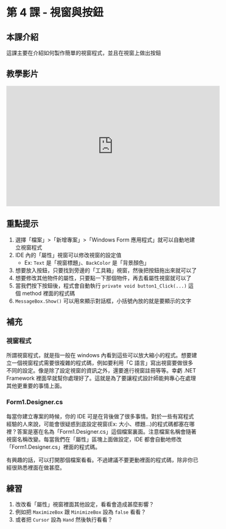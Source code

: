 # 第 4 課 - 視窗與按鈕

## <span class="section_abstract">本課介紹</span>

這課主要在介紹如何製作簡單的視窗程式，並且在視窗上做出按鈕

## <span class="section_video">教學影片</span>

<iframe width="560" height="315" src="https://www.youtube.com/embed/5txYdHXgX44" title="YouTube video player" frameborder="0" allow="accelerometer; autoplay; clipboard-write; encrypted-media; gyroscope; picture-in-picture" allowfullscreen></iframe>

## <span class="section_highlights">重點提示</span>

1. 選擇「檔案」>「新增專案」>「Windows Form 應用程式」就可以自動地建立視窗程式
2. IDE 內的「屬性」視窗可以修改視窗的設定值
   - Ex: `Text` 是「視窗標題」、`BackColor` 是「背景顏色」
1. 想要放入按鈕，只要找到旁邊的「工具箱」視窗，然後把按鈕拖出來就可以了
2. 想要修改其他物件的屬性，只要點一下那個物件，再去看屬性視窗就可以了
3. 當我們按下按鈕後，程式會自動執行 `private void button1_Click(...)` 這個 method 裡面的程式碼
4. `MessageBox.Show()` 可以用來顯示對話框，小括號內放的就是要顯示的文字

## <span class="section_supplementary">補充</span>

### 視窗程式

所謂視窗程式，就是指一般在 windows 內看到這些可以放大縮小的程式。想要建立一個視窗程式需要很複雜的程式碼，例如要利用「C 語言」寫出視窗要做很多不同的設定。像是除了設定視窗的資訊之外，還要進行視窗註冊等等。幸虧 .NET Framework 裡面早就幫你處理好了。這就是為了要讓程式設計師能夠專心在處理其他更重要的事情上面。

### Form1.Designer.cs

每當你建立專案的時候，你的 IDE 可是在背後做了很多事情。對於一些有寫程式經驗的人來說，可能會很疑惑到底設定視窗(Ex: 大小、標題...)的程式碼都塞在哪裡？答案是塞在名為「Form1.Designer.cs」這個檔案裏面。注意檔案名稱會隨著視窗名稱改變。每當我們在「屬性」區塊上面做設定，IDE 都會自動地修改「Form1.Designer.cs」裡面的程式碼。

有興趣的話，可以打開那個檔案看看。不過建議不要更動裡面的程式碼，除非你已經很熟悉裡面在做甚麼。 

## <span class="section_practice">練習</span>

1. 改改看「屬性」視窗裡面其他設定，看看會造成甚麼影響？
2. 例如把 `MaximizeBox` 跟 `MinimizeBox` 設為 `false` 看看？
3. 或者把 `Cursor` 設為 `Hand` 然後執行看看？ 
